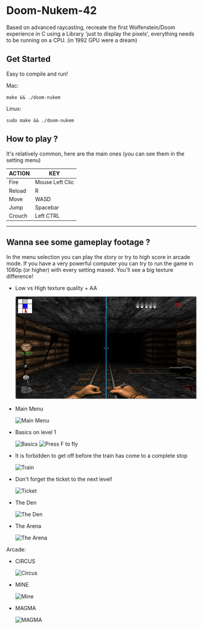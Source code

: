 # Doom-Nukem-42
Based on advanced raycasting, recreate the first Wolfenstein/Doom experience in C using a Library 'just to display the pixels', everything needs to be running on a CPU. (in 1992 GPU were a dream)

## **Get Started**

Easy to compile and run!

Mac:
```
make && ./doom-nukem
```

Linux:
```
sudo make && ./doom-nukem
```

## **How to play ?**

It's relatively common, here are the main ones (you can see them in the setting menu)

| ACTION | KEY             |
| ------ | --------------- |
| Fire   | Mouse Left Clic |
| Reload | R               |
| Move   | WASD            |
| Jump   | Spacebar        |
| Crouch | Left CTRL       |

------

## **Wanna see some gameplay footage ?**

In the menu selection you can play the story or try to high score in arcade mode.
If you have a very powerful computer you can try to run the game in 1080p (or higher) with every setting maxed. You'll see a big texture difference!

- Low vs High texture quality + AA

  ![Low vs High](https://github.com/ibouabda/Doom-Nukem/blob/master/gifs_doom/lowvshigh.png)
  

- Main Menu

  ![Main Menu](https://github.com/ibouabda/Doom-Nukem/blob/master/gifs_doom/menu.gif)

- Basics on level 1

  ![Basics](https://github.com/ibouabda/Doom-Nukem/blob/master/gifs_doom/level1_1.gif)
  ![Press F to fly](https://github.com/ibouabda/Doom-Nukem/blob/master/gifs_doom/level1_2.gif)

- It is forbidden to get off before the train has come to a complete stop

  ![Train](https://github.com/ibouabda/Doom-Nukem/blob/master/gifs_doom/level2_1.gif)

- Don't forget the ticket to the next level!

  ![Ticket](https://github.com/ibouabda/Doom-Nukem/blob/master/gifs_doom/level3_2.gif)

- The Den

  ![The Den](https://github.com/ibouabda/Doom-Nukem/blob/master/gifs_doom/level3_1.gif)

- The Arena

  ![The Arena](https://github.com/ibouabda/Doom-Nukem/blob/master/gifs_doom/levelfinal_1.gif)

Arcade:

- CIRCUS

  ![Circus](https://github.com/ibouabda/Doom-Nukem/blob/master/gifs_doom/1.gif)

- MINE

  ![Mine](https://github.com/ibouabda/Doom-Nukem/blob/master/gifs_doom/2.gif)

- MAGMA

  ![MAGMA](https://github.com/ibouabda/Doom-Nukem/blob/master/gifs_doom/3.gif)









